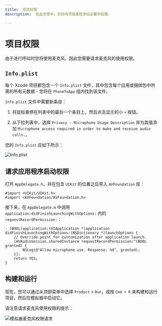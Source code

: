 ```yaml
---
title:  项目权限
description:  在此步骤中，您将向项目属性添加必要的权限。

---
```


项目权限
====

由于进行呼叫时您将使用麦克风，因此您需要请求麦克风的使用权限。

`Info.plist`
------------

每个 Xcode 项目都包含一个 `Info.plist` 文件，其中包含每个应用或捆绑包中所需的所有元数据 - 您将在 `PhoneToApp` 组内找到该文件。

`Info.plist` 文件中需要新条目：

1. 将鼠标悬停在列表中的最后一个条目上，然后点击显示的小 `+` 按钮。

2. 从下拉列表中，选择 `Privacy - Microphone Usage Description` 并为其值添加 `Microphone access required in order to make and receive audio calls.`。

您的 `Info.plist` 应如下所示：

![Info.plist](/meta/client-sdk/ios-phone-to-app/info-plist.png)

请求应用程序启动权限
----------

打开 `AppDelegate.h`，并在包含 `UIKit` 的位置之后导入 `AVFoundation` 库：

```objective_c
#import <UIKit/UIKit.h>
#import <AVFoundation/AVFoundation.h>
```

接下来，在 `AppDelegate.m` 中调用 `application:didFinishLaunchingWithOptions:` 内的 `requestRecordPermission:`：

```objective_c
- (BOOL)application:(UIApplication *)application didFinishLaunchingWithOptions:(NSDictionary *)launchOptions {
    // Override point for customization after application launch.
    [AVAudioSession.sharedInstance requestRecordPermission:^(BOOL granted) {
        NSLog(@"Allow microphone use. Response: %d", granted);
    }];
    return YES;
}
```

构建和运行
-----

现在，您可以通过从顶部菜单中选择 `Product` > `Run`，或按 `Cmd + R` 来构建和运行项目，然后在模拟器中启动它。

请注意请求麦克风使用权限的提示：

![模拟器麦克风权限请求](/meta/client-sdk/ios-phone-to-app/permissions.png)

